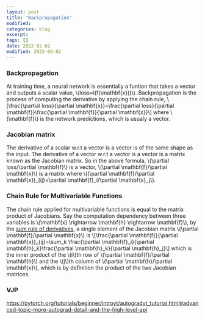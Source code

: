 ```yaml
---
layout: post
title: "Backpropagation"
modified:
categories: blog
excerpt:
tags: []
date: 2022-02-02
modified: 2022-02-02
---
```


### Backpropagation
At training time, a neural network is essentially a funtion that takes a vector and outputs a scalar value, \\(loss=l(f(\mathbf{x}))\\). 
Backpropagation is the process of computing the derivative by applying the chain rule,
\\[\frac{\partial loss}{\partial \mathbf{x}}=\frac{\partial loss}{\partial \mathbf{f}}\frac{\partial \mathbf{f}}{\partial \mathbf{x}}\\]
where \\(\mathbf{f}\\) is the network predictions, which is usualy a vector.

### Jacobian matrix
The derivative of a scalar w.r.t a vector is a vector is of the same shape as the input.
The derivative of a vector w.r.t a vector is a vector is a matrix known as the Jacobian matrix.
So in the above formula, \\(\partial loss/\partial \mathbf{f}\\) is a vector, \\(\partial \mathbf{f}/\partial \mathbf{x}\\) is a matrix where \\((\partial \mathbf{f}/\partial \mathbf{x})_{ij}=\partial \mathbf{f}_i/\partial \mathbf{x}_j\\).


### Chain Rule for Multivariable Functions
The chain rule applied for multivariable functions is equal to the matrix product of Jacobians.
Say the computation dependency between three variables is \\(\mathbf{x} \rightarrow \mathbf{h} \rightarrow \mathbf{f}\\),
by the [sum rule of derivatives](https://en.wikipedia.org/wiki/Differentiation_rules#Differentiation_is_linear), a single element of the Jacobian matrix \\(\partial \mathbf{f}/\partial \mathbf{x}\\) is
\\[\frac{\partial \mathbf{f}}{\partial \mathbf{x}}_{ij}=\sum_k \frac{\partial \mathbf{f}_i}{\partial \mathbf{h}_k}\frac{\partial \mathbf{h}_k}{\partial \mathbf{h}_j}\\]
which is the inner product of the \\(i\\)th row of \\(\partial \mathbf{f}/\partial \mathbf{h}\\) and the \\(j\\)th column of \\(\partial \mathbf{h}/\partial \mathbf{x}\\), which is by definition the product of the two Jacobian matrices.


### VJP
https://pytorch.org/tutorials/beginner/introyt/autogradyt_tutorial.html#advanced-topic-more-autograd-detail-and-the-high-level-api

